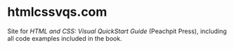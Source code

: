 htmlcssvqs.com
==============

Site for <cite>HTML and CSS: Visual QuickStart Guide</cite> (Peachpit Press), including all code examples included in the book.
